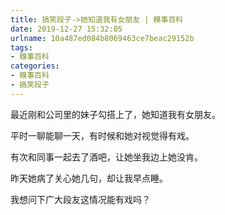 ```yaml
---
title: 搞笑段子->她知道我有女朋友 | 糗事百科
date: 2019-12-27 15:32:05
urlname: 10a487ed084b8069463ce7beac29152b
tags: 
- 糗事百科
categories:
- 糗事百科
- 搞笑段子
---
```

最近刚和公司里的妹子勾搭上了，她知道我有女朋友。

平时一聊能聊一天，有时候和她对视觉得有戏。

有次和同事一起去了酒吧，让她坐我边上她没肯。

昨天她病了关心她几句，却让我早点睡。

我想问下广大段友这情况能有戏吗？


